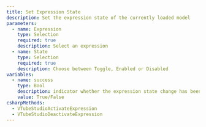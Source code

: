 ```yaml
---
title: Set Expression State
description: Set the expression state of the currently loaded model
parameters:
  - name: Expression
    type: Selection
    required: true
    description: Select an expression
  - name: State
    type: Selection
    required: true
    description: Choose between Toggle, Enabled or Disabled
variables:
  - name: success
    type: Bool
    description: indicator whether the expression state change has been successful or not
    value: True/False
csharpMethods:
  - VTubeStudioActivateExpression
  - VTubeStudioDeactivateExpression
---
```

